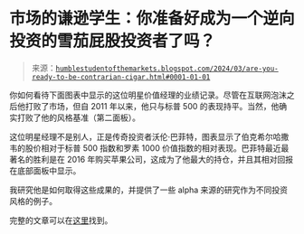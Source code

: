 <!--yml

类别：未分类

日期：2024-05-18 01:19:07

-->

# 市场的谦逊学生：你准备好成为一个逆向投资的雪茄屁股投资者了吗？

> 来源：[`humblestudentofthemarkets.blogspot.com/2024/03/are-you-ready-to-be-contrarian-cigar.html#0001-01-01`](https://humblestudentofthemarkets.blogspot.com/2024/03/are-you-ready-to-be-contrarian-cigar.html#0001-01-01)

你如何看待下面图表中显示的这位明星价值经理的业绩记录。尽管在互联网泡沫之后他打败了市场，但自 2011 年以来，他只与标普 500 的表现持平。当然，他确实打败了他的风格基准（第二面板）。

这位明星经理不是别人，正是传奇投资者沃伦·巴菲特，图表显示了伯克希尔哈撒韦的股价相对于标普 500 指数和罗素 1000 价值指数的相对表现。巴菲特最近最著名的胜利是在 2016 年购买苹果公司，这成为了他最大的持仓，并且其相对回报在底部面板中显示。

我研究他是如何取得这些成果的，并提供了一些 alpha 来源的研究作为不同投资风格的例子。

完整的文章可以在[这里](https://humblestudentofthemarkets.com/2024/03/02/are-you-ready-to-be-a-contrarian-cigar-butt-investor/)找到。
